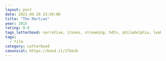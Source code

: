 ```yaml
---
layout: post 
date: 2021-05-29 23:59:00
title: "The Martian"
year: 2015
rating: 0.6
tags_letterboxd: narrative, itunes, streaming, hdtv, philadelphia, leah
tags:
  - film
category: Letterboxd
canonical: https://boxd.it/1TGezh
---
```


